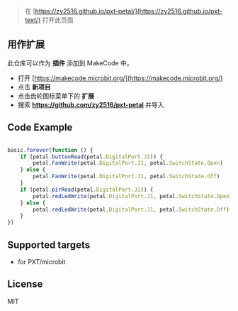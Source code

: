 
> 在 [https://zy2516.github.io/pxt-petal/](https://zy2516.github.io/pxt-text/) 打开此页面

## 用作扩展

此仓库可以作为 **插件** 添加到 MakeCode 中。

* 打开 [https://makecode.microbit.org/](https://makecode.microbit.org/)
* 点击 **新项目**
* 点击齿轮图标菜单下的 **扩展**
* 搜索 **https://github.com/zy2516/pxt-petal** 并导入

## Code Example
```JavaScript

basic.forever(function () {
    if (petal.buttonRead(petal.DigitalPort.J1)) {
        petal.FanWrite(petal.DigitalPort.J1, petal.SwitchState.Open)
    } else {
        petal.FanWrite(petal.DigitalPort.J1, petal.SwitchState.Off)
    }
    if (petal.pirRead(petal.DigitalPort.J1)) {
        petal.redLedWrite(petal.DigitalPort.J1, petal.SwitchState.Open)
    } else {
        petal.redLedWrite(petal.DigitalPort.J1, petal.SwitchState.Off)
    }
})
```

## Supported targets

* for PXT/microbit

## License
MIT
